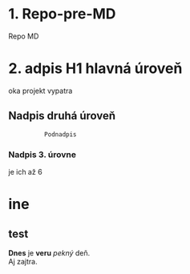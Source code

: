 # 1. Repo-pre-MD

Repo  MD

# 2. adpis H1 hlavná úroveň
  oka projekt vypatra
## Nadpis druhá úroveň
              Podnadpis

###  Nadpis 3. úrovne
  je ich až 6

ine
===

test
-----

**Dnes** je **veru** _pekný_ deň.  
Aj zajtra.
